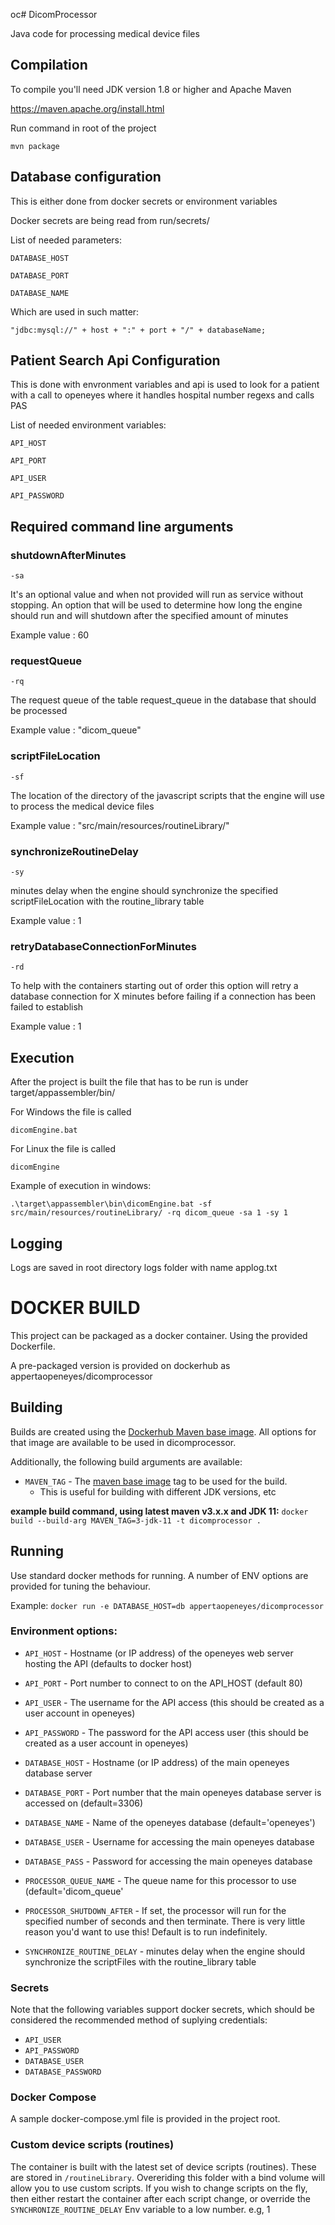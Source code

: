 oc# DicomProcessor

Java code for processing medical device files

## Compilation

To compile you'll need JDK version 1.8 or higher and Apache Maven

https://maven.apache.org/install.html

Run command in root of the project
```
mvn package
```

## Database configuration
This is either done from docker secrets or environment variables

Docker secrets are being read from run/secrets/

List of needed parameters:
```
DATABASE_HOST
```
```
DATABASE_PORT
```
```
DATABASE_NAME
```

Which are used in such matter:
```
"jdbc:mysql://" + host + ":" + port + "/" + databaseName;
```

## Patient Search Api Configuration
This is done with envronment variables and api is used to look for a patient with a call to openeyes where
it handles hospital number regexs and calls PAS

List of needed environment variables:
```
API_HOST
```
```
API_PORT
```
```
API_USER
```
```
API_PASSWORD
```
## Required command line arguments

### shutdownAfterMinutes
```
-sa 
```
 It's an optional value and when not provided will run as service without stopping.
 An option that will be used to determine how long the engine should run and will shutdown after the specified amount of minutes

Example value : 60

### requestQueue
```
-rq
```
The request queue of the table request_queue in the database that should be processed

Example value : "dicom_queue"
### scriptFileLocation
```
-sf 
```
The location of the directory of the javascript scripts that the engine will use to process the medical device files

Example value : "src/main/resources/routineLibrary/"

### synchronizeRoutineDelay
```
-sy 
```
minutes delay when the engine should synchronize the specified scriptFileLocation with the routine_library table

Example value : 1

###  retryDatabaseConnectionForMinutes
```
-rd
```
To help with the containers starting out of order this option will retry a database connection for X minutes before failing if a connection has been failed to establish

Example value : 1

## Execution

After the project is built the file that has to be run is under target/appassembler/bin/

For Windows the file is called
```
dicomEngine.bat
```
For Linux the file is called
```
dicomEngine
```

Example of execution in windows:
```
.\target\appassembler\bin\dicomEngine.bat -sf src/main/resources/routineLibrary/ -rq dicom_queue -sa 1 -sy 1
```
## Logging

Logs are saved in root directory logs folder with name applog.txt

# DOCKER BUILD
This project can be packaged as a docker container. Using the provided Dockerfile.

A pre-packaged version is provided on dockerhub as appertaopeneyes/dicomprocessor

## Building

Builds are created using the [Dockerhub Maven base image](https://hub.docker.com/_/maven). All options for that image are available to be used in dicomprocessor.

Additionally, the following build arguments are available:
* `MAVEN_TAG` - The [maven base image](https://hub.docker.com/_/maven) tag to be used for the build.
    * This is useful for building with different JDK versions, etc

**example build command, using latest maven v3.x.x and JDK 11:** 
 `docker build --build-arg MAVEN_TAG=3-jdk-11 -t dicomprocessor .`

## Running

Use standard docker methods for running. A number of ENV options are provided for tuning the behaviour.

Example: `docker run -e DATABASE_HOST=db appertaopeneyes/dicomprocessor`

### Environment options:

* `API_HOST` - Hostname (or IP address) of the openeyes web server hosting the API (defaults to docker host)
* `API_PORT` - Port number to connect to on the API_HOST (default 80)
* `API_USER` - The username for the API access (this should be created as a user account in openeyes)
* `API_PASSWORD` - The password for the API access user (this should be created as a user account in openeyes)

* `DATABASE_HOST` - Hostname (or IP address) of the main openeyes database server
* `DATABASE_PORT` - Port number that the main openeyes database server is accessed on (default=3306)
* `DATABASE_NAME` - Name of the openeyes database (default='openeyes')
* `DATABASE_USER` - Username for accessing the main openeyes database
* `DATABASE_PASS` - Password for accessing the main openeyes database

* `PROCESSOR_QUEUE_NAME` - The queue name for this processor to use (default='dicom_queue'
* `PROCESSOR_SHUTDOWN_AFTER` - If set, the processor will run for the specified number of seconds and then terminate. There is very little reason you'd want to use this! Default is to run indefinitely.
* `SYNCHRONIZE_ROUTINE_DELAY` - minutes delay when the engine should synchronize the scriptFiles with the routine_library table

### Secrets
Note that the following variables support docker secrets, which should be considered the recommended method of suplying credentials:

* `API_USER`
* `API_PASSWORD`
* `DATABASE_USER`
* `DATABASE_PASSWORD`

### Docker Compose
A sample docker-compose.yml file is provided in the project root.

### Custom device scripts (routines)
The container is built with the latest set of device scripts (routines). These are stored in `/routineLibrary`. Overeriding this folder with a bind volume will allow you to use custom scripts.
If you wish to change scripts on the fly, then either restart the container after each script change, or override the `SYNCHRONIZE_ROUTINE_DELAY` Env variable to a low number. e.g, 1